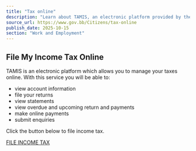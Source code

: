 ```yaml
---
title: "Tax online"
description: "Learn about TAMIS, an electronic platform provided by the Government of Barbados for managing and filing your income tax online, including viewing accounts, submitting returns, and making payments."
source_url: https://www.gov.bb/Citizens/tax-online
publish_date: 2025-10-15
section: "Work and Employment"
---
```


## File My Income Tax Online

TAMIS is an electronic platform which allows you to manage your taxes online. With this service you will be able to:

*   view account information
*   file your returns
*   view statements
*   view overdue and upcoming return and payments
*   make online payments
*   submit enquiries

Click the button below to file income tax.

[FILE INCOME TAX](https://tamis.bra.gov.bb/)
```